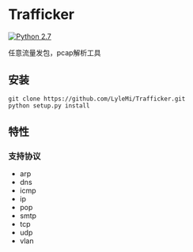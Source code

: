 # Trafficker

[![Python 2.7](https://img.shields.io/badge/Python-2.7-bule.svg)](http://www.python.org/download/)

任意流量发包，pcap解析工具

## 安装


```shell
git clone https://github.com/LyleMi/Trafficker.git
python setup.py install
```

## 特性

### 支持协议

* arp
* dns
* icmp
* ip
* pop
* smtp
* tcp
* udp
* vlan
